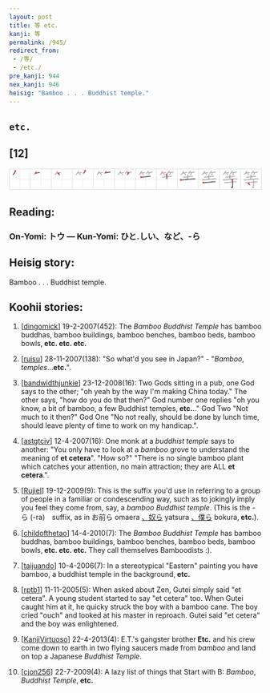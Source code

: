 ```yaml
---
layout: post
title: 等 etc.
kanji: 等
permalink: /945/
redirect_from:
 - /等/
 - /etc./
pre_kanji: 944
nex_kanji: 946
heisig: "Bamboo . . . Buddhist temple."
---
```


## `etc.`

## [12]

<div class="stroke"><img src="../images/E7AD89.png" /></div>

## Reading:

### On-Yomi: トウ &mdash; Kun-Yomi: ひと.しい、など、-ら

## Heisig story:

Bamboo . . . Buddhist temple.

## Koohii stories:

1) [<a href="http://kanji.koohii.com/profile/dingomick">dingomick</a>] 19-2-2007(452): The <em>Bamboo Buddhist Temple</em> has bamboo buddhas, bamboo buildings, bamboo benches, bamboo beds, bamboo bowls,<strong> etc.</strong><strong> etc.</strong><strong> etc.</strong>

2) [<a href="http://kanji.koohii.com/profile/ruisu">ruisu</a>] 28-11-2007(138): &quot;So what&#039;d you see in Japan?&quot; - &quot;<em>Bamboo</em>, <em>temples</em>...<strong>etc.</strong>&quot;.

3) [<a href="http://kanji.koohii.com/profile/bandwidthjunkie">bandwidthjunkie</a>] 23-12-2008(16): Two Gods sitting in a pub, one God says to the other; &quot;oh yeah by the way I&#039;m making China today.&quot; The other says, &quot;how do you do that then?&quot; God number one replies &quot;oh you know, a bit of bamboo, a few Buddhist temples,<strong> etc.</strong>..&quot; God Two &quot;Not much to it then?&quot; God One &quot;No not really, should be done by lunch time, should leave plenty of time to work on my handicap.&quot;.

4) [<a href="http://kanji.koohii.com/profile/astgtciv">astgtciv</a>] 12-4-2007(16): One monk at a <em>buddhist temple</em> says to another: &quot;You only have to look at a <em>bamboo</em> grove to understand the meaning of <strong>et cetera</strong>&quot;. &quot;How so?&quot; &quot;There is no single bamboo plant which catches your attention, no main attraction; they are ALL <strong>et cetera</strong>.&quot;.

5) [<a href="http://kanji.koohii.com/profile/Rujiel">Rujiel</a>] 19-12-2009(9): This is the suffix you&#039;d use in referring to a group of people in a familiar or condescending way, such as to jokingly imply you feel they come from, say, a <em>bamboo Buddhist temple</em>. (This is the -ら (-ra)　suffix, as in お前ら omaera <a href="midori://search?text=、奴ら">、奴ら</a> yatsura <a href="midori://search?text=、僕ら">、僕ら</a> bokura,<strong> etc.</strong>).

6) [<a href="http://kanji.koohii.com/profile/childofthetao">childofthetao</a>] 14-4-2010(7): The <em>Bamboo Buddhist Temple</em> has bamboo buddhas, bamboo buildings, bamboo benches, bamboo beds, bamboo bowls,<strong> etc.</strong><strong> etc.</strong><strong> etc.</strong> They call themselves Bamboodists :).

7) [<a href="http://kanji.koohii.com/profile/taijuando">taijuando</a>] 10-4-2006(7): In a stereotypical &quot;Eastern&quot; painting you have bamboo, a buddhist temple in the background,<strong> etc.</strong>

8) [<a href="http://kanji.koohii.com/profile/rptb1">rptb1</a>] 11-11-2005(5): When asked about Zen, Gutei simply said &quot;et cetera&quot;. A young student started to say &quot;et cetera&quot; too. When Gutei caught him at it, he quicky struck the boy with a bamboo cane. The boy cried &quot;ouch&quot; and looked at his master in reproach. Gutei said &quot;et cetera&quot; and the boy was enlightened.

9) [<a href="http://kanji.koohii.com/profile/KanjiVirtuoso">KanjiVirtuoso</a>] 22-4-2013(4): E.T.&#039;s gangster brother<strong> Etc.</strong> and his crew come down to earth in two flying saucers made from <em>bamboo</em> and land on top a Japanese <em>Buddhist Temple</em>.

10) [<a href="http://kanji.koohii.com/profile/cjon256">cjon256</a>] 22-7-2009(4): A lazy list of things that Start with B: <em>Bamboo</em>, <em>Buddhist Temple</em>,<strong> etc.</strong>
